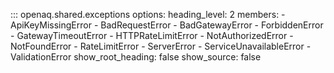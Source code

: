 ::: openaq.shared.exceptions
    options:
      heading_level: 2
      members:
        - ApiKeyMissingError
        - BadRequestError
        - BadGatewayError
        - ForbiddenError
        - GatewayTimeoutError
        - HTTPRateLimitError
        - NotAuthorizedError
        - NotFoundError
        - RateLimitError
        - ServerError
        - ServiceUnavailableError
        - ValidationError
      show_root_heading: false
      show_source: false
